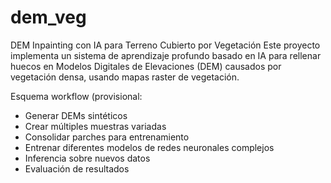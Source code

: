 # dem_veg
DEM Inpainting con IA para Terreno Cubierto por Vegetación
Este proyecto implementa un sistema de aprendizaje profundo basado en IA para rellenar huecos en Modelos Digitales de Elevaciones (DEM) causados por vegetación densa, usando mapas raster de vegetación.

Esquema workflow (provisional:
- Generar DEMs sintéticos
- Crear múltiples muestras variadas
- Consolidar parches para entrenamiento
- Entrenar diferentes modelos de redes neuronales complejos
- Inferencia sobre nuevos datos
- Evaluación de resultados

